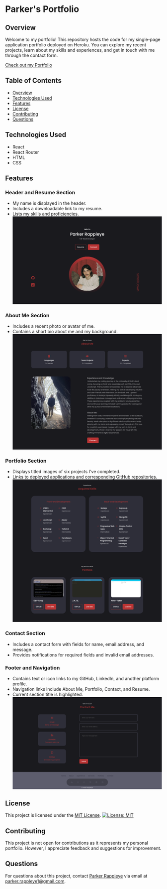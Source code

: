 # Parker's Portfolio

## Overview
Welcome to my portfolio! This repository hosts the code for my single-page application portfolio deployed on Heroku. You can explore my recent projects, learn about my skills and experiences, and get in touch with me through the contact form.

[Check out my Portfolio](https://parker-rappleye-portfolio-3e446a2b2490.herokuapp.com)

## Table of Contents
- [Overview](#overview)
- [Technologies Used](#technologies-used)
- [Features](#features)
- [License](#license)
- [Contributing](#contributing)
- [Questions](#questions)

## Technologies Used

- React
- React Router
- HTML
- CSS

## Features

### Header and Resume Section
- My name is displayed in the header.
- Includes a downloadable link to my resume.
- Lists my skills and proficiencies.
![Alt Text](src/assets/header.png)

### About Me Section
- Includes a recent photo or avatar of me.
- Contains a short bio about me and my background.
![Alt Text](src/assets/about.png)

### Portfolio Section
- Displays titled images of six projects I've completed.
- Links to deployed applications and corresponding GitHub repositories.
![Alt Text](src/assets/projects.png)

### Contact Section
- Includes a contact form with fields for name, email address, and message.
- Provides notifications for required fields and invalid email addresses.

### Footer and Navigation
- Contains text or icon links to my GitHub, LinkedIn, and another platform profile.
- Navigation links include About Me, Portfolio, Contact, and Resume.
- Current section title is highlighted.
![Alt Text](src/assets/contact-footer.png)

## License

This project is licensed under the [MIT License](./LICENSE).
[![License: MIT](https://img.shields.io/badge/License-MIT-yellow.svg)](./LICENSE)

## Contributing

This project is not open for contributions as it represents my personal portfolio. However, I appreciate feedback and suggestions for improvement.

## Questions
For questions about this project, contact [Parker Rappleye](https://github.com/prappleman) via email at parker.rappleye1@gmail.com.
